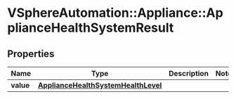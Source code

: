 # VSphereAutomation::Appliance::ApplianceHealthSystemResult

## Properties
Name | Type | Description | Notes
------------ | ------------- | ------------- | -------------
**value** | [**ApplianceHealthSystemHealthLevel**](ApplianceHealthSystemHealthLevel.md) |  | 


